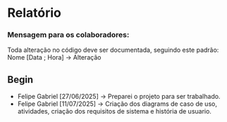 # Relatório

### Mensagem para os colaboradores:
Toda alteração no código deve ser documentada, seguindo este padrão: Nome [Data ; Hora] ->  Alteração

## Begin

- Felipe Gabriel [27/06/2025] -> Preparei o projeto para ser trabalhado.
- Felipe Gabriel [11/07/2025] -> Criação dos diagrams de caso de uso, atividades, criação dos requisitos de sistema e história de usuario.
